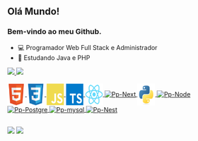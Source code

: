 ## Olá Mundo!
### Bem-vindo ao meu Github.

- 💻 Programador Web Full Stack e Administrador
- 🌱 Estudando Java e PHP

<div>
  <a href="https://github.com/PetrusLobato">
  <img height="180em" src="https://github-readme-stats.vercel.app/api?username=PetrusLobato&show_icons=true&theme=dark&include_all_commits=true&count_private=true"/>
  <img height="180em" src="https://github-readme-stats.vercel.app/api/top-langs/?username=PetrusLobato&layout=compact&langs_count=16&theme=dark"/>
</div>
<div style="display: inline_block"><br>
  <img align="center" alt="Pp-HTML" height="50" width="40" src="https://raw.githubusercontent.com/devicons/devicon/master/icons/html5/html5-original.svg">
  <img align="center" alt="Pp-CSS" height="50" width="40" src="https://raw.githubusercontent.com/devicons/devicon/master/icons/css3/css3-original.svg">
  <img align="center" alt="Pp-Js" height="50" width="40" src="https://raw.githubusercontent.com/devicons/devicon/master/icons/javascript/javascript-plain.svg">
  <img align="center" alt="Pp-Ts" height="50" width="40" src="https://raw.githubusercontent.com/devicons/devicon/master/icons/typescript/typescript-plain.svg">
  <img align="center" alt="Pp-React" height="50" width="40" src="https://raw.githubusercontent.com/devicons/devicon/master/icons/react/react-original.svg">
  <img align="center" alt="Pp-Next" height="50" width="40" src="https://cdn.jsdelivr.net/gh/devicons/devicon/icons/nextjs/nextjs-original.svg" />
  <img align="center" alt="Pp-Python" height="50" width="40" src="https://raw.githubusercontent.com/devicons/devicon/master/icons/python/python-original.svg">
  <img align="center" alt="Pp-Node" height="70" width="60"  src="https://cdn.jsdelivr.net/gh/devicons/devicon/icons/nodejs/nodejs-plain-wordmark.svg">
  <img align="center" alt="Pp-Postgre" height="50" width="40"  src="https://cdn.jsdelivr.net/gh/devicons/devicon/icons/postgresql/postgresql-original.svg" />
  <img align="center" alt="Pp-mysql" height="50" width="40" src="https://cdn.jsdelivr.net/gh/devicons/devicon/icons/mysql/mysql-original.svg" />      
  <img align="center" alt="Pp-Nest" height="50" width="40" src="https://cdn.jsdelivr.net/gh/devicons/devicon/icons/nestjs/nestjs-plain.svg" />
</div>

##

<div> 
  <a href="https://instagram.com/petruslobato" target="_blank"><img src="https://img.shields.io/badge/-Instagram-%23E4405F?style=for-the-badge&logo=instagram&logoColor=white" target="_blank"></a>
  <a href="https://www.linkedin.com/in/petruslobato/" target="_blank"><img src="https://img.shields.io/badge/-LinkedIn-%230077B5?style=for-the-badge&logo=linkedin&logoColor=white" target="_blank"></a>
</div>


  


